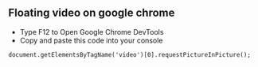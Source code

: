 ## Floating video on google chrome


- Type F12 to Open Google Chrome DevTools
- Copy and paste this code into your console

```
document.getElementsByTagName('video')[0].requestPictureInPicture();

```
